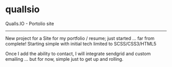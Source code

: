 # quallsio
Qualls.IO - Portolio site

---

New project for a Site for my portfolio / resume; just started ... far from complete!  Starting simple with initial tech limited to SCSS/CSS3/HTML5

Once I add the ability to contact, I will integrate sendgrid and custom emailing ... but for now, simple just to get up and rolling.
